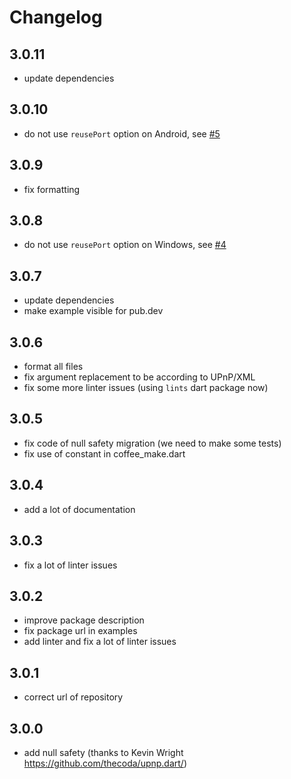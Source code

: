 # Changelog

## 3.0.11
- update dependencies

## 3.0.10

- do not use `reusePort` option on Android, see [#5](https://github.com/Butzlabben/upnp.dart/issues/5)

## 3.0.9

- fix formatting

## 3.0.8

- do not use `reusePort` option on Windows, see [#4](https://github.com/Butzlabben/upnp.dart/issues/4)

## 3.0.7

- update dependencies
- make example visible for pub.dev

## 3.0.6

- format all files
- fix argument replacement to be according to UPnP/XML
- fix some more linter issues (using `lints` dart package now)

## 3.0.5

- fix code of null safety migration (we need to make some tests)
- fix use of constant in coffee_make.dart

## 3.0.4

- add a lot of documentation

## 3.0.3

- fix a lot of linter issues

## 3.0.2

- improve package description
- fix package url in examples
- add linter and fix a lot of linter issues

## 3.0.1

- correct url of repository

## 3.0.0

- add null safety (thanks to Kevin Wright https://github.com/thecoda/upnp.dart/)